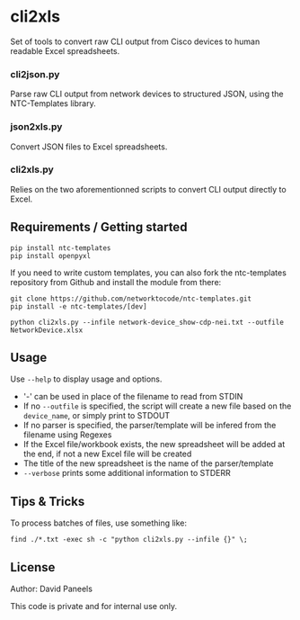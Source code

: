 # cli2xls

Set of tools to convert raw CLI output from Cisco devices to human readable Excel spreadsheets.

### cli2json.py

Parse raw CLI output from network devices to structured JSON, using the NTC-Templates library.

### json2xls.py

Convert JSON files to Excel spreadsheets.

### cli2xls.py

Relies on the two aforementionned scripts to convert CLI output directly to Excel.


## Requirements / Getting started
```shell
pip install ntc-templates
pip install openpyxl
```

If you need to write custom templates, you can also fork the ntc-templates repository from Github and install the module from there:
```shell
git clone https://github.com/networktocode/ntc-templates.git
pip install -e ntc-templates/[dev]
```

```shell
python cli2xls.py --infile network-device_show-cdp-nei.txt --outfile NetworkDevice.xlsx
```



## Usage

Use ```--help``` to display usage and options.

- '-' can be used in place of the filename to read from STDIN
- If no ```--outfile``` is specified, the script will create a new file based on the ```device_name```, or simply print to STDOUT
- If no parser is specified, the parser/template will be infered from the filename using Regexes
- If the Excel file/workbook exists, the new spreadsheet will be added at the end, if not a new Excel file will be created
- The title of the new spreadsheet is the name of the parser/template
- ```--verbose``` prints some additional information to STDERR

## Tips & Tricks

To process batches of files, use something like:
```shell
find ./*.txt -exec sh -c "python cli2xls.py --infile {}" \;
```


## License

Author: David Paneels

This code is private and for internal use only.
